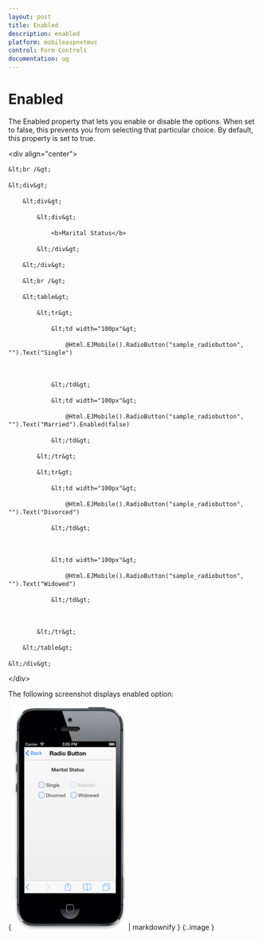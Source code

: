```yaml
---
layout: post
title: Enabled
description: enabled
platform: mobileaspnetmvc
control: Form Controls
documentation: ug
---
```


# Enabled

The Enabled property that lets you enable or disable the options. When set to false, this prevents you from selecting that particular choice. By default, this property is set to true.



&lt;div align="center"&gt;

    &lt;br /&gt;

    &lt;div&gt;

        &lt;div&gt;

            &lt;div&gt;

                <b>Marital Status</b>

            &lt;/div&gt;

        &lt;/div&gt;

        &lt;br /&gt;

        &lt;table&gt;

            &lt;tr&gt;

                &lt;td width="100px"&gt;

                    @Html.EJMobile().RadioButton("sample_radiobutton", "").Text("Single")



                &lt;/td&gt;

                &lt;td width="100px"&gt;

                    @Html.EJMobile().RadioButton("sample_radiobutton", "").Text("Married").Enabled(false)

                &lt;/td&gt;

            &lt;/tr&gt;

            &lt;tr&gt;

                &lt;td width="100px"&gt;

                    @Html.EJMobile().RadioButton("sample_radiobutton", "").Text("Divorced")

                &lt;/td&gt;



                &lt;td width="100px"&gt;

                    @Html.EJMobile().RadioButton("sample_radiobutton", "").Text("Widowed")

                &lt;/td&gt;	



            &lt;/tr&gt;

        &lt;/table&gt;

    &lt;/div&gt;

&lt;/div&gt;



The following screenshot displays enabled option:

{ ![](Enabled_images/Enabled_img1.png) | markdownify }
{:.image }


